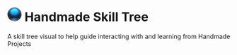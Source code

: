 # ![Icon](/data/Resources/icon32.png) Handmade Skill Tree
A skill tree visual to help guide interacting with and learning from Handmade Projects